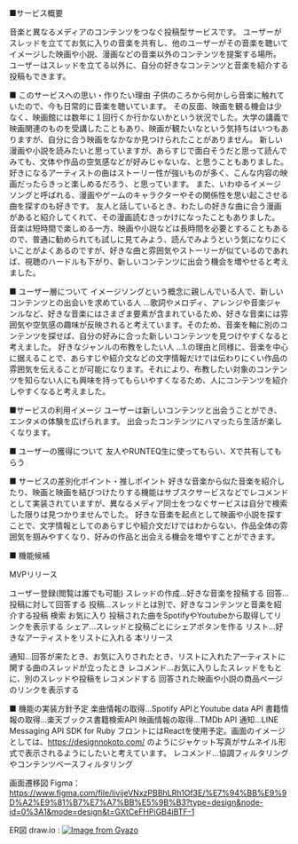 ■サービス概要


音楽と異なるメディアのコンテンツをつなぐ投稿型サービスです。
ユーザーがスレッドを立ててお気に入りの音楽を共有し、他のユーザーがその音楽を聴いてイメージした映画や小説、漫画などの音楽以外のコンテンツを提案する場所。
ユーザーはスレッドを立てる以外に、自分の好きなコンテンツと音楽を紹介する投稿もできます。


■ このサービスへの思い・作りたい理由
子供のころから何かしら音楽に触れていたので、今も日常的に音楽を聴いています。
その反面、映画を観る機会は少なく、映画館には数年に１回行くか行かないかという状況でした。大学の講義で映画関連のものを受講したこともあり、映画が観たいなという気持ちはいつもありますが、自分に合う映画をなかなか見つけられたことがありません。
新しい漫画や小説を読みたいと思っていますが、あらすじで面白そうだと思って読んでみても、文体や作品の空気感などが好みじゃないな、と思うこともありました。
好きになるアーティストの曲はストーリー性が強いものが多く、こんな内容の映画だったらきっと楽しめるだろう、と思っています。
また、いわゆるイメージソングと呼ばれる、漫画やゲームのキャラクターやその関係性を思い起こさせる曲を探すのも好きです。
友人と話しているとき、わたしの好きな曲に合う漫画があると紹介してくれて、その漫画読むきっかけになったこともありました。
音楽は短時間で楽しめる一方、映画や小説などは長時間を必要とすることもあるので、普通に勧められても試しに見てみよう、読んでみようという気になりにくいことがよくあるのですが、好きな曲と雰囲気やストーリーが似ているのであれば、視聴のハードルも下がり、新しいコンテンツに出会う機会を増やせると考えました。


■ ユーザー層について
イメージソングという概念に親しんでいる人で、新しいコンテンツとの出会いを求めている人
...歌詞やメロディ、アレンジや音楽ジャンルなど、好きな音楽にはさまざま要素が含まれているため、好きな音楽には雰囲気や空気感の趣味が反映されると考えています。そのため、音楽を軸に別のコンテンツを探せば、自分の好みに合った新しいコンテンツを見つけやすくなると考えました。
好きなジャンルの布教をしたい人
...1.の理由と同様に、音楽を中心に据えることで、あらすじや紹介文などの文字情報だけでは伝わりにくい作品の雰囲気を伝えることが可能になります。それにより、布教したい対象のコンテンツを知らない人にも興味を持ってもらいやすくなるため、人にコンテンツを紹介しやすくなると考えました。


■サービスの利用イメージ
ユーザーは新しいコンテンツと出会うことができ、エンタメの体験を広げられます。
出会ったコンテンツにハマったら生活が楽しくなります。

■ ユーザーの獲得について
友人やRUNTEQ生に使ってもらい、Xで共有してもらう

■ サービスの差別化ポイント・推しポイント
好きな音楽から似た音楽を紹介したり、映画と映画を結びつけたりする機能はサブスクサービスなどでレコメンドとして実装されていますが、異なるメディア同士をつなぐサービスは自分で検索した限りは見つかりませんでした。
好きな音楽を起点として映画や小説を探すことで、文字情報としてのあらすじや紹介文だけではわからない、作品全体の雰囲気を掴みやすくなり、好みの作品と出会える機会を増やすことができます。

■ 機能候補

MVPリリース

ユーザー登録(閲覧は誰でも可能)
スレッドの作成…好きな音楽を投稿する
回答...投稿に対して回答する
投稿...スレッドとは別で、好きなコンテンツと音楽を紹介する投稿
検索
お気に入り
投稿された曲をSpotifyやYoutubeから取得してリンクを表示する
シェア...スレッドと投稿ごとにシェアボタンを作る
リスト...好きなアーティストをリストに入れる
本リリース

通知...回答が来たとき、お気に入りされたとき、リストに入れたアーティストに関する曲のスレッドが立ったとき
レコメンド...お気に入りしたスレッドをもとに、別のスレッドや投稿をレコメンドする
回答された映画や小説の商品ページのリンクを表示する


■ 機能の実装方針予定
楽曲情報の取得...Spotify APIとYoutube data API
書籍情報の取得...楽天ブックス書籍検索API
映画情報の取得...TMDb API
通知...LINE Messaging API SDK for Ruby
フロントにはReactを使用予定。画面のイメージとしては、https://designnokoto.com/ のようにジャケット写真がサムネイル形式で表示されるようにしたいと考えています。 レコメンド...協調フィルタリングやコンテンツベースフィルタリング

画面遷移図
Figma：https://www.figma.com/file/livijeVNxzPBBhLRh1Of3E/%E7%94%BB%E9%9D%A2%E9%81%B7%E7%A7%BB%E5%9B%B3?type=design&node-id=0%3A1&mode=design&t=GXtCeFHPiGB4iBTF-1

ER図
draw.io : [![Image from Gyazo](https://i.gyazo.com/4d03d7508dd403eead2a10215242ba1b.png)](https://gyazo.com/4d03d7508dd403eead2a10215242ba1b)

